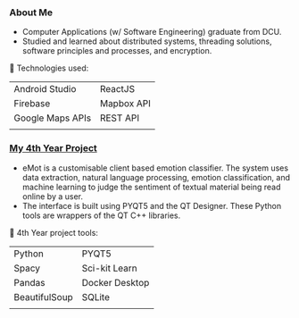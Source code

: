 ### About Me

- Computer Applications (w/ Software Engineering) graduate from DCU. 
- Studied and learned about distributed systems, threading solutions, software principles and processes, and encryption.

🔨 Technologies used:

|                  |             |
| ---------------- | ----------- |
| Android Studio   | ReactJS     |
| Firebase         | Mapbox API  |
| Google Maps APIs | REST API    |
|                  |             |

### [My 4th Year Project](https://github.com/michaelssavage/eMot)
- eMot is a customisable client based emotion classifier. The system uses data extraction, natural language processing, emotion classification, and machine learning to judge the sentiment of textual material being read online by a user.
- The interface is built using PYQT5 and the QT Designer. These Python tools are wrappers of the QT C++ libraries. 

🔨 4th Year project tools: 

|               |                |
| ------------- | -------------- |
| Python        | PYQT5          |
| Spacy         | Sci-kit Learn  |
| Pandas        | Docker Desktop |
| BeautifulSoup | SQLite         |
|               |                |
